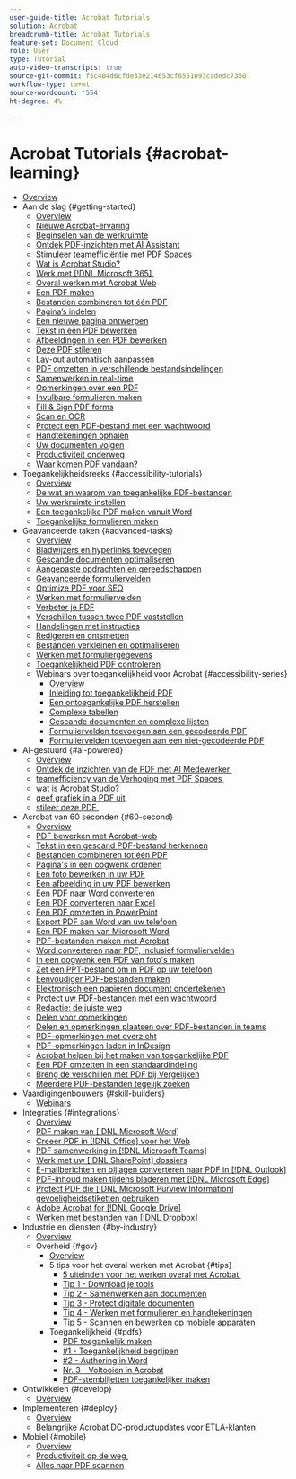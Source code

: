 ```yaml
---
user-guide-title: Acrobat Tutorials
solution: Acrobat
breadcrumb-title: Acrobat Tutorials
feature-set: Document Cloud
role: User
type: Tutorial
auto-video-transcripts: true
source-git-commit: f5c404d6cfde33e214653cf6551093cadedc7360
workflow-type: tm+mt
source-wordcount: '554'
ht-degree: 4%

---
```



# Acrobat Tutorials {#acrobat-learning}

+ [Overview](overview.md)
+ Aan de slag {#getting-started}
   + [Overview](getting-started/getting-started-overview.md)
   + [Nieuwe Acrobat-ervaring](getting-started/new-workspace.md)
   + [Beginselen van de werkruimte](getting-started/get-to-know-the-acrobat-dc-interface.md)
   + [Ontdek PDF-inzichten met AI Assistant](getting-started/ai-assistant.md)
   + [Stimuleer teamefficiëntie met PDF Spaces](getting-started/pdf-spaces-legal.md)
   + [Wat is Acrobat Studio?](getting-started/acrobat-studio.md)
   + [&#x200B; Werk met  [!DNL Microsoft 365] &#x200B;](https://experienceleague.adobe.com/docs/document-cloud-learn/acrobat-learning/integrations/integrate-overview.html#microsoft)
   + [Overal werken met Acrobat Web](getting-started/acrobatweb.md)
   + [Een PDF maken](getting-started/create-pdf.md)
   + [Bestanden combineren tot één PDF](getting-started/combine-to-pdf.md)
   + [Pagina’s indelen](getting-started/organize.md)
   + [Een nieuwe pagina ontwerpen](getting-started/add-custom-page.md)
   + [Tekst in een PDF bewerken](getting-started/edit-pdf.md)
   + [Afbeeldingen in een PDF bewerken](getting-started/edit-graphics.md)
   + [Deze PDF stileren](getting-started/stylize-this-pdf.md)
   + [Lay-out automatisch aanpassen](getting-started/auto-adjust-layout.md)
   + [PDF omzetten in verschillende bestandsindelingen](getting-started/export-pdf.md)
   + [Samenwerken in real-time](getting-started/collaborate.md)
   + [Opmerkingen over een PDF](getting-started/comment-on-pdf-files.md)
   + [Invulbare formulieren maken](getting-started/create-fillable-forms.md)
   + [Fill &amp; Sign PDF forms](getting-started/fill-and-sign.md)
   + [Scan en OCR](getting-started/scan-and-ocr.md)
   + [Protect een PDF-bestand met een wachtwoord](getting-started/password-protect.md)
   + [Handtekeningen ophalen](getting-started/signatures.md)
   + [Uw documenten volgen](getting-started/track.md)
   + [Productiviteit onderweg](getting-started/productivity.md)
   + [Waar komen PDF vandaan?](getting-started/where-do-pdfs-come-from.md)
+ Toegankelijkheidsreeks {#accessibility-tutorials}
   + [Overview](accessibility-series/accessibility-overview.md)
   + [De wat en waarom van toegankelijke PDF-bestanden](accessibility-series/what-why-accessible-pdf.md)
   + [Uw werkruimte instellen](accessibility-series/set-up-workspace.md)
   + [Een toegankelijke PDF maken vanuit Word](accessibility-series/create-accessible-from-word.md)
   + [Toegankelijke formulieren maken](accessibility-series/create-accessible-forms.md)
+ Geavanceerde taken {#advanced-tasks}
   + [Overview](advanced-tasks/advanced-tasks-overview.md)
   + [Bladwijzers en hyperlinks toevoegen](advanced-tasks/bookmarks.md)
   + [Gescande documenten optimaliseren](advanced-tasks/optimizescan.md)
   + [Aangepaste opdrachten en gereedschappen](advanced-tasks/custom.md)
   + [Geavanceerde formuliervelden](advanced-tasks/advancedforms.md)
   + [Optimize PDF voor SEO](advanced-tasks/optimizeseo.md)
   + [Werken met formuliervelden](advanced-tasks/workforms.md)
   + [Verbeter je PDF](advanced-tasks/enhance.md)
   + [Verschillen tussen twee PDF vaststellen](advanced-tasks/compare.md)
   + [Handelingen met instructies](advanced-tasks/action.md)
   + [Redigeren en ontsmetten](advanced-tasks/redact.md)
   + [Bestanden verkleinen en optimaliseren](advanced-tasks/reduce.md)
   + [Werken met formuliergegevens](advanced-tasks/formdata.md)
   + [Toegankelijkheid PDF controleren](advanced-tasks/accessibility.md)
   + Webinars over toegankelijkheid voor Acrobat {#accessibility-series}
      + [Overview](advanced-tasks/accessibility-series.md)
      + [Inleiding tot toegankelijkheid PDF](advanced-tasks/accessibilitysession1.md)
      + [Een ontoegankelijke PDF herstellen](advanced-tasks/accessibilitysession2.md)
      + [Complexe tabellen](advanced-tasks/accessibilitysession3.md)
      + [Gescande documenten en complexe lijsten](advanced-tasks/accessibilitysession4.md)
      + [Formuliervelden toevoegen aan een gecodeerde PDF](advanced-tasks/accessibilitysession5.md)
      + [Formuliervelden toevoegen aan een niet-gecodeerde PDF](advanced-tasks/accessibilitysession6.md)
+ AI-gestuurd {#ai-powered}
   + [Overview](ai-powered/ai-overview.md)
   + [&#x200B; Ontdek de inzichten van de PDF met AI Medewerker &#x200B;](https://experienceleague.adobe.com/en/docs/document-cloud-learn/acrobat-learning/getting-started/ai-assistant)
   + [&#x200B; teamefficiency van de Verhoging met PDF Spaces &#x200B;](https://experienceleague.adobe.com/en/docs/document-cloud-learn/acrobat-learning/getting-started/pdf-spaces-legal)
   + [&#x200B; wat is Acrobat Studio?](https://experienceleague.adobe.com/en/docs/document-cloud-learn/acrobat-learning/getting-started/acrobat-studio)
   + [&#x200B; geef grafiek in a PDF  uit](https://experienceleague.adobe.com/en/docs/document-cloud-learn/acrobat-learning/getting-started/edit-graphics)
   + [&#x200B; stileer deze PDF &#x200B;](https://experienceleague.adobe.com/en/docs/document-cloud-learn/acrobat-learning/getting-started/stylize-this-pdf)
+ Acrobat van 60 seconden {#60-second}
   + [Overview](60-second/60-second-overview.md)
   + [PDF bewerken met Acrobat-web](60-second/edit.md)
   + [Tekst in een gescand PDF-bestand herkennen](60-second/textrecognition.md)
   + [Bestanden combineren tot één PDF](60-second/combine-to-one-pdf.md)
   + [Pagina&#39;s in een oogwenk ordenen](60-second/organize.md)
   + [Een foto bewerken in uw PDF](60-second/editphoto.md)
   + [Een afbeelding in uw PDF bewerken](60-second/editgraphic.md)
   + [Een PDF naar Word converteren](60-second/convert-pdf-word.md)
   + [Een PDF converteren naar Excel](60-second/convert-pdf-excel.md)
   + [Een PDF omzetten in PowerPoint](60-second/convert-pdf-powerpoint.md)
   + [Export PDF aan Word van uw telefoon](60-second/exportwordphone.md)
   + [Een PDF maken van Microsoft Word](60-second/word-to-pdf.md)
   + [PDF-bestanden maken met Acrobat](60-second/create-from-acrobat.md)
   + [Word converteren naar PDF, inclusief formuliervelden](60-second/wordform.md)
   + [In een oogwenk een PDF van foto&#39;s maken](60-second/photo.md)
   + [Zet een PPT-bestand om in PDF op uw telefoon](60-second/phone.md)
   + [Eenvoudiger PDF-bestanden maken](60-second/optimize.md)
   + [Elektronisch een papieren document ondertekenen](60-second/sign.md)
   + [Protect uw PDF-bestanden met een wachtwoord](60-second/protect.md)
   + [Redactie: de juiste weg](60-second/redaction.md)
   + [Delen voor opmerkingen](60-second/share-comment.md)
   + [Delen en opmerkingen plaatsen over PDF-bestanden in teams](60-second/share-comment-teams.md)
   + [PDF-opmerkingen met overzicht](60-second/summarize-comments.md)
   + [PDF-opmerkingen laden in InDesign](60-second/indesign.md)
   + [Acrobat helpen bij het maken van toegankelijke PDF](60-second/accessible.md)
   + [Een PDF omzetten in een standaardindeling](60-second/conform.md)
   + [Breng de verschillen met PDF bij Vergelijken](60-second/compare.md)
   + [Meerdere PDF-bestanden tegelijk zoeken](60-second/search.md)
+ Vaardigingenbouwers {#skill-builders}
   + [Webinars](skill-builder/skill-builder-webinars.md)
+ Integraties {#integrations}
   + [Overview](integrate/integrate-overview.md)
   + [PDF maken van  [!DNL Microsoft Word]](integrate/createfromword.md)
   + [Creeer PDF in  [!DNL Office]  voor het Web](integrate/createofficeweb.md)
   + [PDF samenwerking in  [!DNL Microsoft Teams]](integrate/acrobatandteams.md)
   + [Werk met uw  [!DNL SharePoint]  dossiers](integrate/acrobatandsp.md)
   + [E-mailberichten en bijlagen converteren naar PDF in  [!DNL Outlook]](integrate/outlook.md)
   + [PDF-inhoud maken tijdens bladeren met  [!DNL Microsoft Edge]](integrate/edge.md)
   + [Protect PDF die  [!DNL Microsoft Purview Information]  gevoeligheidsetiketten gebruiken](integrate/microsoftsensitivitylabels.md)
   + [Adobe Acrobat for  [!DNL Google Drive]](integrate/acrobatandgoogle.md)
   + [Werken met bestanden van  [!DNL Dropbox]](integrate/acrobat-dropbox.md)
+ Industrie en diensten {#by-industry}
   + [Overview](industry/industry-overview.md)
   + Overheid {#gov}
      + [Overview](industry/gov/gov-overview.md)
      + 5 tips voor het overal werken met Acrobat {#tips}
         + [&#x200B; 5 uiteinden voor het werken overal met Acrobat &#x200B;](industry/gov/5-tips-for-working-anywhere-with-acrobat-dc-for-government.md)
         + [Tip 1 - Download je tools](industry/gov/get-your-tools.md)
         + [Tip 2 - Samenwerken aan documenten](industry/gov/collaborate-on-documents.md)
         + [Tip 3 - Protect digitale documenten](industry/gov/protect-digital-documents.md)
         + [Tip 4 - Werken met formulieren en handtekeningen](industry/gov/work-with-forms-and-signatures.md)
         + [Tip 5 - Scannen en bewerken op mobiele apparaten](industry/gov/scan-and-edit-on-mobile.md)
      + Toegankelijkheid {#pdfs}
         + [PDF toegankelijk maken](industry/gov/making-pdfs-accessible.md)
         + [#1 - Toegankelijkheid begrijpen](industry/gov/understanding-accessibility.md)
         + [#2 - Authoring in Word](industry/gov/authoring-in-word.md)
         + [Nr. 3 - Voltooien in Acrobat](industry/gov/finishing-in-acrobat.md)
         + [PDF-stembiljetten toegankelijker maken](industry/gov/making-pdf-ballots-accessible.md)
+ Ontwikkelen {#develop}
   + [Overview](develop/develop-overview.md)
+ Implementeren {#deploy}
   + [Overview](deploy/deploy-overview.md)
   + [Belangrijke Acrobat DC-productupdates voor ETLA-klanten](deploy/signentitlementchanges.md)
+ Mobiel {#mobile}
   + [Overview](mobile/mobile-overview.md)
   + [&#x200B; Productiviteit op de weg &#x200B;](https://experienceleague.adobe.com/docs/document-cloud-learn/acrobat-learning/getting-started/productivity.html)
   + [Alles naar PDF scannen](mobile/scan-mobile-app.md)
